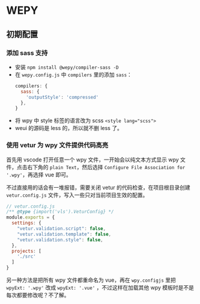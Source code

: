 # WEPY

## 初期配置

### 添加 sass 支持

- 安装 `npm install @wepy/compiler-sass -D`
- 在 `wepy.config.js` 中 `compilers` 里的添加 `sass`：
  ``` js
  compilers: {
    sass: {
      'outputStyle': 'compressed'
    },
  }
  ```
- 将 wpy 中 style 标签的语言改为 scss `<style lang="scss">`
- weui 的源码是 less 的，所以就不删 less 了。

### 使用 vetur 为 wpy 文件提供代码高亮

首先用 vscode 打开任意一个 wpy 文件，一开始会以纯文本方式显示 wpy 文件，点击右下角的 `plain Text`，然后选择 `Configure File Association for '.wpy'`，再选择 vue 即可。

不过直接用的话会有一堆报错，需要关闭 vetur 的代码检查，在项目根目录创建 `vetur.config.js` 文件，写入一些只对当前项目生效的配置。
``` js
// vetur.config.js
/** @type {import('vls').VeturConfig} */
module.exports = {
  settings: {
    "vetur.validation.script": false,
    "vetur.validation.template": false,
    "vetur.validation.style": false,
  },
  projects: [
    './src'
  ]
}
```
另一种方法是把所有 wpy 文件都重命名为 vue，再在 `wpy.configjs` 里把 `wpyExt: '.wpy'` 改成 `wpyExt: '.vue'` ，不过这样在加载其他 wpy 模板时是不是每次都要修改呢？不了解。
